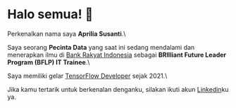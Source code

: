 # Halo semua! 👋

Perkenalkan nama saya **Aprilia Susanti**.\

Saya seorang **Pecinta Data** yang saat ini sedang mendalami dan menerapkan ilmu di [Bank Rakyat Indonesia](https://bri.co.id/) sebagai **BRIlliant Future Leader Program (BFLP) IT Trainee**.\

Saya memiliki gelar [TensorFlow Developer](https://www.credential.net/b77d4622-6f0e-46d9-adcf-dbb8151e2f3c) sejak 2021.\

Jika kamu tertarik untuk berkenalan denganku, silakan ikuti akun [Linkedin](https://www.linkedin.com/in/aprilia-susanti/)ku ya.
